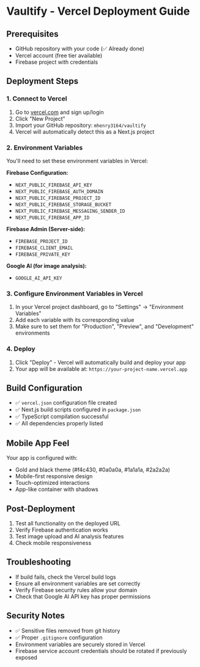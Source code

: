 # Vaultify - Vercel Deployment Guide

## Prerequisites
- GitHub repository with your code (✅ Already done)
- Vercel account (free tier available)
- Firebase project with credentials

## Deployment Steps

### 1. Connect to Vercel
1. Go to [vercel.com](https://vercel.com) and sign up/login
2. Click "New Project"
3. Import your GitHub repository: `mhenry3164/vaultify`
4. Vercel will automatically detect this as a Next.js project

### 2. Environment Variables
You'll need to set these environment variables in Vercel:

**Firebase Configuration:**
- `NEXT_PUBLIC_FIREBASE_API_KEY`
- `NEXT_PUBLIC_FIREBASE_AUTH_DOMAIN`
- `NEXT_PUBLIC_FIREBASE_PROJECT_ID`
- `NEXT_PUBLIC_FIREBASE_STORAGE_BUCKET`
- `NEXT_PUBLIC_FIREBASE_MESSAGING_SENDER_ID`
- `NEXT_PUBLIC_FIREBASE_APP_ID`

**Firebase Admin (Server-side):**
- `FIREBASE_PROJECT_ID`
- `FIREBASE_CLIENT_EMAIL`
- `FIREBASE_PRIVATE_KEY`

**Google AI (for image analysis):**
- `GOOGLE_AI_API_KEY`

### 3. Configure Environment Variables in Vercel
1. In your Vercel project dashboard, go to "Settings" → "Environment Variables"
2. Add each variable with its corresponding value
3. Make sure to set them for "Production", "Preview", and "Development" environments

### 4. Deploy
1. Click "Deploy" - Vercel will automatically build and deploy your app
2. Your app will be available at: `https://your-project-name.vercel.app`

## Build Configuration
- ✅ `vercel.json` configuration file created
- ✅ Next.js build scripts configured in `package.json`
- ✅ TypeScript compilation successful
- ✅ All dependencies properly listed

## Mobile App Feel
Your app is configured with:
- Gold and black theme (#f4c430, #0a0a0a, #1a1a1a, #2a2a2a)
- Mobile-first responsive design
- Touch-optimized interactions
- App-like container with shadows

## Post-Deployment
1. Test all functionality on the deployed URL
2. Verify Firebase authentication works
3. Test image upload and AI analysis features
4. Check mobile responsiveness

## Troubleshooting
- If build fails, check the Vercel build logs
- Ensure all environment variables are set correctly
- Verify Firebase security rules allow your domain
- Check that Google AI API key has proper permissions

## Security Notes
- ✅ Sensitive files removed from git history
- ✅ Proper `.gitignore` configuration
- Environment variables are securely stored in Vercel
- Firebase service account credentials should be rotated if previously exposed
